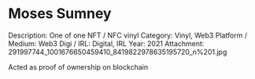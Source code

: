 # Moses Sumney

Description: One of one NFT / NFC vinyl
Category: Vinyl, Web3
Platform / Medium: Web3
Digi / IRL: Digital, IRL
Year: 2021
Attachment: 291997744_1001676650459410_8419822978635195720_n%201.jpg

Acted as proof of ownership on blockchain